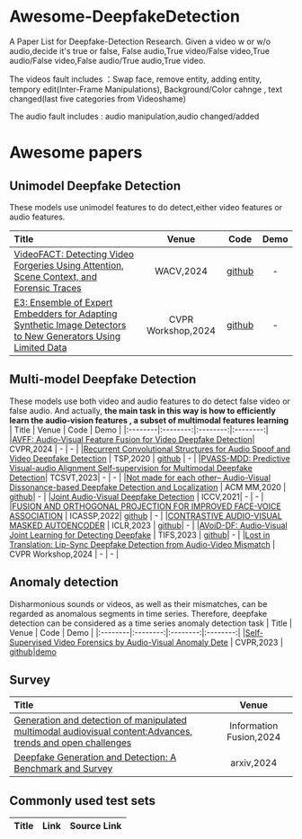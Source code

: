 # Awesome-DeepfakeDetection
A Paper List for Deepfake-Detection Research.
Given a video w or w/o audio,decide it's true or false, False audio,True video/False video,True audio/False video,False audio/True audio,True video.

The videos fault includes ：Swap face, remove entity, adding entity, tempory edit(Inter-Frame Manipulations), Background/Color cahnge , text changed(last five categories from Videoshame)

The audio fault includes : audio manipulation,audio changed/added

# Awesome papers
## Unimodel Deepfake Detection
These models use unimodel features to do detect,either video features or audio features.

|  Title  |   Venue  |   Code   |   Demo   |
|:--------|:--------:|:--------:|:--------:|
|[VideoFACT: Detecting Video Forgeries Using Attention, Scene Context, and Forensic Traces](https://arxiv.org/abs/2211.15775) | WACV,2024 | [github](https://github.com/ductai199x/videofact-wacv-2024) |-|
|[E3: Ensemble of Expert Embedders for Adapting Synthetic Image Detectors to New Generators Using Limited Data](https://arxiv.org/abs/2404.08814) | CVPR Workshop,2024 | [github](https://github.com/ArefAz/E3-Ensemble-of-Expert-Embedders-CVPRWMF24)|-|


## Multi-model Deepfake Detection
These models use both video and audio features to do detect false video or false audio. And actually, **the main task in this way is how to efficiently learn the audio-vision features , a subset of multimodal features learning**
|  Title  |   Venue  |   Code   |   Demo   |
|:--------|:--------:|:--------:|:--------:|
|[AVFF: Audio-Visual Feature Fusion for Video Deepfake Detection](https://arxiv.org/abs/2406.02951v1)| CVPR,2024 | - | - |
|[Recurrent Convolutional Structures for Audio Spoof and Video Deepfake Detection](https://ieeexplore.ieee.org/abstract/document/9105097) | TSP,2020 | [github](https://github.com/nviable/xcepttemporal-deepfake-detection) | - |
|[PVASS-MDD: Predictive Visual-audio Alignment Self-supervision for Multimodal Deepfake Detection](https://ieeexplore.ieee.org/abstract/document/10233898)| TCSVT,2023| - | - |
|[Not made for each other– Audio-Visual Dissonance-based Deepfake Detection and Localization](https://arxiv.org/pdf/2005.14405v3) | ACM MM,2020 | [github](https://github.com/abhinavdhall/deepfake)| - |
|[Joint Audio-Visual Deepfake Detection](https://openaccess.thecvf.com//content/ICCV2021/papers/Zhou_Joint_Audio-Visual_Deepfake_Detection_ICCV_2021_paper.pdf) | ICCV,2021| - | - |
|[FUSION AND ORTHOGONAL PROJECTION FOR IMPROVED FACE-VOICE ASSOCIATION](https://arxiv.org/pdf/2208.10238v1) | ICASSP,2022| [github](https://github.com/msaadsaeed/FOP) | - |
|[CONTRASTIVE AUDIO-VISUAL MASKED AUTOENCODER](https://arxiv.org/abs/2210.07839) | ICLR,2023 | [github](https://github.com/yuangongnd/cav-mae.)| - |
|[AVoiD-DF: Audio-Visual Joint Learning for Detecting Deepfake](https://ieeexplore.ieee.org/document/10081373) |  TIFS,2023 | [github](https://github.com/SYSU-DISG/AVoiD-DF)| - |
|[Lost in Translation: Lip-Sync Deepfake Detection from Audio-Video Mismatch](https://arxiv.org/abs/2401.15668v1) | CVPR Workshop,2024 | - | - |

## Anomaly detection

Disharmonious sounds or videos, as well as their mismatches, can be regarded as anomalous segments in time series. Therefore, deepfake detection can be considered as a time series anomaly detection task
|  Title  |   Venue  |   Code   |   Demo   |
|:--------|:--------:|:--------:|:--------:|
|[Self-Supervised Video Forensics by Audio-Visual Anomaly Dete](https://arxiv.org/abs/2301.01767) | CVPR,2023 | [github](https://github.com/cfeng16/audio-visual-forensics)|[demo](https://cfeng16.github.io/audio-visual-forensics/)


## Survey

|  Title  |   Venue  | 
|:--------|:--------:|
|[Generation and detection of manipulated multimodal audiovisual content:Advances, trends and open challenges](https://www.sciencedirect.com/science/article/pii/S1566253523004190) | Information Fusion,2024 |
|[Deepfake Generation and Detection: A Benchmark and Survey](https://arxiv.org/abs/2403.17881) | arxiv,2024 | - |

## Commonly used test sets

| Title | Link | Source Link |  
|:------|:-----|:--------------|


